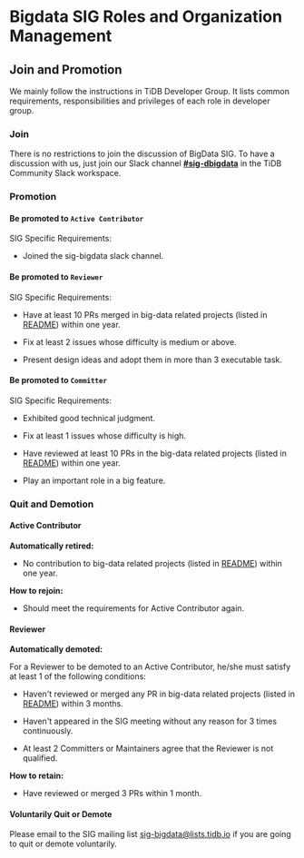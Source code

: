 # Bigdata SIG Roles and Organization Management

## Join and Promotion

We mainly follow the instructions in TiDB Developer Group. It lists common requirements, responsibilities and privileges of each role in developer group.

### Join

There is no restrictions to join the discussion of BigData SIG. To have a discussion with us, just join our Slack channel [**#sig-dbigdata**](https://slack.tidb.io/invite?team=tidb-community&channel=sig-bigdata&ref=pingcap-community) in the TiDB Community Slack workspace.

### Promotion

#### Be promoted to `Active Contributor`

SIG Specific Requirements:

* Joined the sig-bigdata slack channel.

#### Be promoted to `Reviewer`

SIG Specific Requirements:

* Have at least 10 PRs merged in big-data related projects (listed in [README](README.md#repositories-and-projects)) within one year.

* Fix at least 2 issues whose difficulty is medium or above.

* Present design ideas and adopt them in more than 3 executable task.

#### Be promoted to `Committer`

SIG Specific Requirements:

* Exhibited good technical judgment.

* Fix at least 1 issues whose difficulty is high.

* Have reviewed at least 10 PRs in the big-data related projects (listed in [README](README.md#repositories-and-projects))  within one year.

* Play an important role in a big feature.

### Quit and Demotion

#### Active Contributor

**Automatically retired:**

* No contribution to big-data related projects (listed in [README](README.md#repositories-and-projects))  within one year.

**How to rejoin:**

* Should meet the requirements for Active Contributor again.

#### Reviewer

**Automatically demoted:**

For a Reviewer to be demoted to an Active Contributor, he/she must satisfy at least 1 of the following conditions:
* Haven't reviewed or merged any PR in big-data related projects (listed in [README](README.md#repositories-and-projects))  within 3 months.

* Haven't appeared in the SIG meeting without any reason for 3 times continuously.

* At least 2 Committers or Maintainers agree that the Reviewer is not qualified.

**How to retain:**

* Have reviewed or merged 3 PRs within 1 month.

#### Voluntarily Quit or Demote

Please email to the SIG mailing list sig-bigdata@lists.tidb.io if you are going to quit or demote voluntarily.
